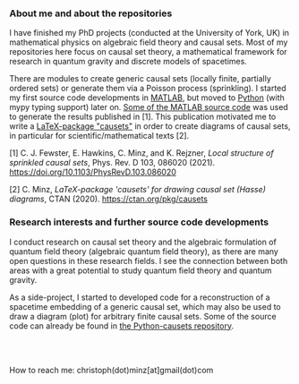 ### About me and about the repositories
I have finished my PhD projects (conducted at the University of York, UK) in mathematical physics on algebraic field theory and causal sets. Most of my repositories here focus on causal set theory, a mathematical framework for research in quantum gravity and discrete models of spacetimes.

There are modules to create generic causal sets (locally finite, partially ordered sets) or generate them via a Poisson process (sprinkling). I started my first source code developments in [MATLAB](https://github.com/c-minz/MATLAB-causets), but moved to [Python](https://github.com/c-minz/Python-causets) (with mypy typing support) later on. [Some of the MATLAB source code](https://github.com/c-minz/diamondsprinkling) was used to generate the results published in [1]. 
This publication motivated me to write a [LaTeX-package "causets"](https://github.com/c-minz/LaTeX-causets) in order to create diagrams of causal sets, in particular for scientific/mathematical texts [2].

[1] C. J. Fewster, E. Hawkins, C. Minz, and K. Rejzner, _Local structure of sprinkled causal sets_, Phys. Rev. D 103, 086020 (2021). https://doi.org/10.1103/PhysRevD.103.086020

[2] C. Minz, _LaTeX-package 'causets' for drawing causal set (Hasse) diagrams_, CTAN (2020). https://ctan.org/pkg/causets

### Research interests and further source code developments
I conduct research on causal set theory and the algebraic formulation of quantum field theory (algebraic quantum field theory), as there are many open questions in these research fields. I see the connection between both areas with a great potential to study quantum field theory and quantum gravity.

As a side-project, I started to developed code for a reconstruction of a spacetime embedding of a generic causal set, which may also be used to draw a diagram (plot) for arbitrary finite causal sets. Some of the source code can already be found in [the Python-causets repository](https://github.com/c-minz/Python-causets).

<br /><br />

How to reach me: christoph(dot)minz[at]gmail(dot)com
